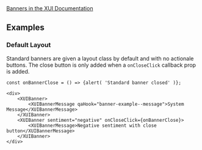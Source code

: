 <div class="xui-margin-vertical">
	<a href="../section-building-blocks-alerts-banner.html" isDocLink>Banners in the XUI Documentation</a>
</div>

## Examples

### Default Layout

Standard banners are given a layout class by default and with no actionale buttons. The close button is only added when a `onCloseClick` callback prop is added.

```
const onBannerClose = () => {alert( 'Standard banner closed' )};

<div>
	<XUIBanner>
		<XUIBannerMessage qaHook="banner-example--message">System Message</XUIBannerMessage>
	</XUIBanner>
	<XUIBanner sentiment="negative" onCloseClick={onBannerClose}>
		<XUIBannerMessage>Negative sentiment with close button</XUIBannerMessage>
	</XUIBanner>
</div>
```
